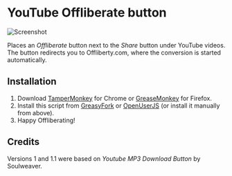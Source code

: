 # YouTube Offliberate button

![Screenshot](http://i.imgur.com/O1CknFV.png)

Places an *Offliberate* button next to the *Share* button under YouTube videos. The button redirects you to Offliberty.com, where the conversion is started automatically.

## Installation

1. Download [TamperMonkey](https://chrome.google.com/webstore/detail/tampermonkey/dhdgffkkebhmkfjojejmpbldmpobfkfo?hl=hu) for Chrome or [GreaseMonkey](https://addons.mozilla.org/en-US/firefox/addon/greasemonkey/) for Firefox.
2. Install this script from [GreasyFork](https://greasyfork.org/hu/scripts/6352-youtube-offliberate-button) or [OpenUserJS](https://openuserjs.org/scripts/ABS96/Youtube_Offliberate_Button) (or install it manually from above).
3. Happy Offliberating!

## Credits

Versions 1 and 1.1 were based on *Youtube MP3 Download Button* by Soulweaver.
